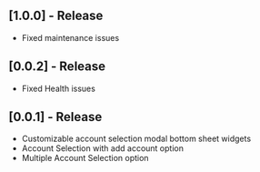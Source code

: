 ## [1.0.0] - Release 

* Fixed maintenance issues

## [0.0.2] - Release 

* Fixed Health issues

## [0.0.1] - Release 

* Customizable account selection modal bottom sheet widgets
* Account Selection with add account option
* Multiple Account Selection option

